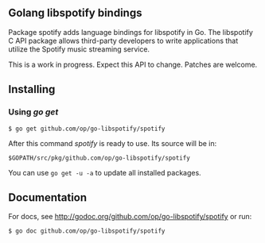 ## Golang libspotify bindings

Package spotify adds language bindings for libspotify in Go. The libspotify C
API package allows third-party developers to write applications that utilize
the Spotify music streaming service.

This is a work in progress. Expect this API to change. Patches are welcome.

## Installing

### Using *go get*

    $ go get github.com/op/go-libspotify/spotify

After this command *spotify* is ready to use. Its source will be in:

    $GOPATH/src/pkg/github.com/op/go-libspotify/spotify

You can use `go get -u -a` to update all installed packages.

## Documentation

For docs, see http://godoc.org/github.com/op/go-libspotify/spotify or run:

    $ go doc github.com/op/go-libspotify/spotify

